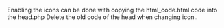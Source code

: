 Enabling the icons can be done with copying the html_code.html code into the head.php
Delete the old code of the head when changing icon..
